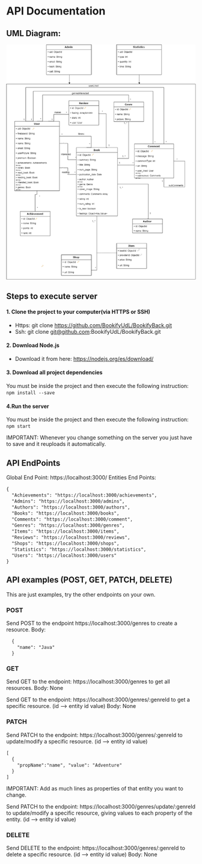 # API Documentation
## **UML Diagram:**

![Bookify UML](https://github.com/BookifyUdL/BookifyBack/blob/master/dbModelDiagramPicture.png)

## Steps to execute server
#### 1. Clone the project to your computer(via HTTPS or SSH)
- Https: git clone https://github.com/BookifyUdL/BookifyBack.git
- Ssh: git clone git@github.com:BookifyUdL/BookifyBack.git

#### 2. Download Node.js
- Download it from here: https://nodejs.org/es/download/

#### 3. Download all project dependencies
You must be inside the project and then execute the following instruction:
```npm install --save```

#### 4.Run the server
You must be inside the project and then execute the following instruction:
``` npm start ```

IMPORTANT: Whenever you change something on the server you just have to save and it reuploads it automatically.

## API EndPoints
Global End Point: https://localhost:3000/
Entities End Points: 
```
{
  "Achievements": "https://localhost:3000/achievements",
  "Admins": "https://localhost:3000/admins",
  "Authors": "https://localhost:3000/authors",
  "Books": "https://localhost:3000/books",
  "Comments": "https://localhost:3000/comment",
  "Genres": "https://localhost:3000/genres",
  "Items": "https://localhost:3000/items",
  "Reviews": "https://localhost:3000/reviews",
  "Shops": "https://localhost:3000/shops",
  "Statistics": "https://localhost:3000/statistics",
  "Users": "https://localhost:3000/users"
}
```

## API examples (POST, GET, PATCH, DELETE)
This are just examples, try the other endpoints on your own.
### POST 
Send POST to the endpoint https://localhost:3000/genres to create a resource.
Body:
```
  {
    "name": "Java"
  }
 ```
### GET
Send GET to the endpoint: https://localhost:3000/genres to get all resources.
Body: None

Send GET to the endpoint: https://localhost:3000/genres/:genreId to get a specific resource. (id --> entity id value)
Body: None

### PATCH
Send PATCH to the endpoint: https://localhost:3000/genres/:genreId to update/modify a specific resource. (id --> entity id value)
```
[
  {
    "propName":"name", "value": "Adventure"
  }
]
```
IMPORTANT: Add as much lines as properties of that entity you want to change.

Send PATCH to the endpoint: https://localhost:3000/genres/update/:genreId to update/modify a specific resource, giving values to each property of the entity. (id --> entity id value)

### DELETE
Send DELETE to the endpoint: https://localhost:3000/genres/:genreId to delete a specific resource. (id --> entity id value)
Body: None



